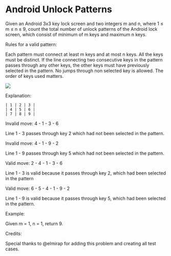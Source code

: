 # Android Unlock Patterns

Given an Android 3x3 key lock screen and two integers m and n, where 1 ≤ m ≤ n ≤ 9, count the total number of unlock patterns of the Android lock screen, which consist of minimum of m keys and maximum n keys.

Rules for a valid pattern:

Each pattern must connect at least m keys and at most n keys.
All the keys must be distinct.
If the line connecting two consecutive keys in the pattern passes through any other keys, the other keys must have previously selected in the pattern. No jumps through non selected key is allowed.
The order of keys used matters.
 
![](https://discuss.leetcode.com/uploads/files/1461680355228-cptqh.png)
 
Explanation:

    | 1 | 2 | 3 |
    | 4 | 5 | 6 |
    | 7 | 8 | 9 |
 

Invalid move: 4 - 1 - 3 - 6 

Line 1 - 3 passes through key 2 which had not been selected in the pattern.

Invalid move: 4 - 1 - 9 - 2

Line 1 - 9 passes through key 5 which had not been selected in the pattern.

Valid move: 2 - 4 - 1 - 3 - 6

Line 1 - 3 is valid because it passes through key 2, which had been selected in the pattern

Valid move: 6 - 5 - 4 - 1 - 9 - 2

Line 1 - 9 is valid because it passes through key 5, which had been selected in the pattern.

Example:

Given m = 1, n = 1, return 9.

Credits:

Special thanks to @elmirap for adding this problem and creating all test cases.

